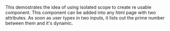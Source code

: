 This demostrates the idea of using isolated scope to create re usable component. This component can be added
into any html page with two attributes. As soon as user types in two inputs, it lists out the prime number between them and it's dynamic. 
